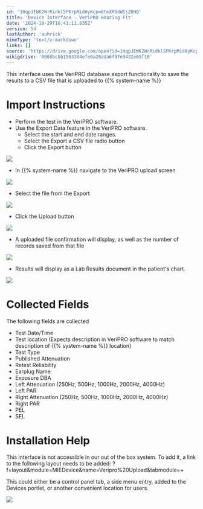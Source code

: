 ```yaml
---
id: '1HqpJEWK2WrRidkl5PKrpMid0yKcpm0tmXROdW5jZ0HQ'
title: 'Device Interface - VeriPRO Hearing Fit'
date: '2024-10-29T16:41:11.835Z'
version: 54
lastAuthor: 'auhrick'
mimeType: 'text/x-markdown'
links: []
source: 'https://drive.google.com/open?id=1HqpJEWK2WrRidkl5PKrpMid0yKcpm0tmXROdW5jZ0HQ'
wikigdrive: '0008bcbb1563384efe0a28ada6f97e9432e65f10'
---
```

This interface uses the VeriPRO database export functionality to save the results to a CSV file that is uploaded to {{% system-name %}}

# Import Instructions

* Perform the test in the VeriPRO software.
* Use the Export Data feature in the VeriPRO software.
    * Select the start and end date ranges.
    * Select the Export a CSV file radio button
    * Click the Export button

![](../device-interface-veripro-hearing-fit.assets/13a397fb6476f79b653eaf64d33e412a.png)

* In {{% system-name %}} navigate to the VeriPRO upload screen

![](../device-interface-veripro-hearing-fit.assets/9f8df0726739874a5d221306a57b6442.png)

* Select the file from the Export

![](../device-interface-veripro-hearing-fit.assets/04cd91cb973b3c108186ebee702dc636.png)

* Click the Upload button

![](../device-interface-veripro-hearing-fit.assets/2cb0603d9c32b6759b77d78ced6d9fca.png)

* A uploaded file confirmation will display, as well as the number of records saved from that file

![](../device-interface-veripro-hearing-fit.assets/6a7beed45da683b7613de83f575b5a4f.png)

* Results will display as a Lab Results document in the patient's chart.

![](../device-interface-veripro-hearing-fit.assets/8cf29dde3cd89f5f507dbf2969197779.png)

# Collected Fields

The following fields are collected

* Test Date/Time
* Test location (Expects description in VeriPRO software to match description of {{% system-name %}} location)
* Test Type
* Published Attenuation
* Retest Reliability
* Earplug Name
* Exposure DBA
* Left Attenuation (250Hz, 500Hz, 1000Hz, 2000Hz, 4000Hz)
* Left PAR
* Right Attenuation (250Hz, 500Hz, 1000Hz, 2000Hz, 4000Hz)
* Right PAR
* PEL
* SEL

# Installation Help

This interface is not accessible in our out of the box system.  To add it, a link to the following layout needs to be added: ?f=layout&module=MIEDevice&name=Veripro%20Upload&tabmodule=+

This could either be a control panel tab, a side menu entry, added to the Devices portlet, or another convenient location for users.

![](../device-interface-veripro-hearing-fit.assets/5e62feac90a584fe4d592c47c6c358be.png)
